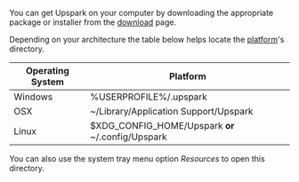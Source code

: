 <!--TITLE:Install-->
<!--ABOUT:Find the right Upspark package for your operating system and archecture.-->

You can get Upspark on your computer by downloading the appropriate package or installer from the [download](https://upspark.io/download) page. 

Depending on your architecture the table below helps locate the [platform](https://upspark.io/documentation#platform)'s directory.  

| Operating System 	| Platform                                      	        |
|------------------	|-----------------------------------------------------------|
| Windows          	| %USERPROFILE%/.upspark                        	    |
| OSX              	| ~/Library/Application Support/Upspark         	        |
| Linux            	| $XDG_CONFIG_HOME/Upspark **or** ~/.config/Upspark 	|

You can also use the system tray menu option *Resources* to open this directory. 

